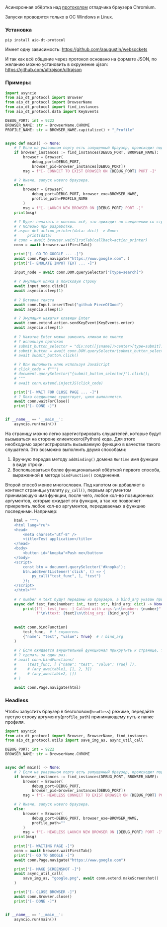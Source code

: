 Асинхронная обёртка над [протоколом](https://chromedevtools.github.io/devtools-protocol/) отладчика браузера Chromium.

Запуски проводятся только в ОС Windows и Linux.

### Установка
```shell
pip install aio-dt-protocol
```

Имеет одну зависимость:
https://github.com/aaugustin/websockets

И так как всё общение через протокол основано на формате JSON, по желанию можно установить в окружение ujson:
https://github.com/ultrajson/ultrajson

### Примеры:

```python
import asyncio
from aio_dt_protocol import Browser
from aio_dt_protocol import BrowserName
from aio_dt_protocol import find_instances
from aio_dt_protocol.data import KeyEvents

DEBUG_PORT: int = 9222
BROWSER_NAME: str = BrowserName.CHROME
PROFILE_NAME: str = BROWSER_NAME.capitalize() + "_Profile"


async def main() -> None:
    # ? Если на указанном порту есть запущенный браузер, происходит подключение.
    if browser_instances := find_instances(DEBUG_PORT, BROWSER_NAME):
        browser = Browser(
            debug_port=DEBUG_PORT,
            browser_pid=browser_instances[DEBUG_PORT])
        msg = f"[- CONNECT TO EXIST BROWSER ON {DEBUG_PORT} PORT -]"

    # ? Иначе, запуск нового браузера.
    else:
        browser = Browser(
            debug_port=DEBUG_PORT, browser_exe=BROWSER_NAME,
            profile_path=PROFILE_NAME
        )
        msg = f"[- LAUNCH NEW BROWSER ON {DEBUG_PORT} PORT -]"
    print(msg)

    # ? Будет печатать в консоль всё, что приходит по соединению со страницей.
    # ? Полезно при разработке.
    # async def action_printer(data: dict) -> None:
    #     print(data)
    # conn = await browser.waitFirstTab(callback=action_printer)
    conn = await browser.waitFirstTab()

    print("[- GO TO GOOGLE ... -]")
    await conn.Page.navigate("https://www.google.com", )
    print("[- EMULATE INPUT TEXT ... -]")

    input_node = await conn.DOM.querySelector("[type=search]")
    
    # ? Эмуляция клика в поисковую строку
    await input_node.click()
    await asyncio.sleep(1)
    
    # ? Вставка текста
    await conn.Input.insertText("github PieceOfGood")
    await asyncio.sleep(1)

    # ? Эмуляция нажатия клавиши Enter
    await conn.extend.action.sendKeyEvent(KeyEvents.enter)
    await asyncio.sleep(1)
    
    # ? Нажатие Enter можно заменить кликом по кнопке
    # ? используя протокол
    # submit_button_selector = "div:not([jsname])>center>[type=submit]:not([jsaction])"
    # submit_button = await conn.DOM.querySelector(submit_button_selector)
    # await submit_button.click()

    # ? Или выполнить клик используя JavaScript
    # click_code = f"""\
    # document.querySelector("{submit_button_selector}").click();
    # """
    # await conn.extend.injectJS(click_code)

    print("[- WAIT FOR CLOSE PAGE ... -]")
    # ? Пока соединение существует, цикл выполняется.
    await conn.waitForClose()
    print("[- DONE -]")


if __name__ == '__main__':
    asyncio.run(main())
```

На страницу можно легко зарегистрировать слушателей, которые будут вызываться на стороне клиентского(Python) кода. Для этого необходимо зарегистрировать вызываемую функцию в качестве такого слушателя. Это возможно выполнить двумя способами:
1. Вручную передав методу `addBinding()` домена `Runtime` имя функции в виде строки.
2. Воспользоваться более функциональной обёрткой первого способа, выраженной в методе `bindFunction()` соединения.

Второй способ менее многословен. Под капотом он добавляет в контекст страницы утилиту `py_call()`, первым аргументом принимающую имя функции, после чего, любое кол-во позиционных аргументов, которые ожидает эта функция, а так же позволяет прикрепить любое кол-во аргументов, передаваемых в функцию последними. Например:

```python
    html = """\
    <html lang="ru">
    <head>
        <meta charset="utf-8" />
        <title>Test application</title>
    </head>
    <body>
        <button id="knopka">Push me</button>
    </body>
    <script>
        const btn = document.querySelector('#knopka');
        btn.addEventListener('click', () => {
            py_call("test_func", 1, "test")
        });
    </script>
    </html>"""
    
    # ? number и text будут переданы из браузера, а bind_arg указан при регистрации
    async def test_func(number: int, text: str, bind_arg: dict) -> None:
        print(f"[- test_func -] Called with args:\n\tnumber: {number}"
              f"\n\ttext: {text}\n\tbing_arg: {bind_arg}")
    
    
    await conn.bindFunction(
        test_func,  # ! слушатель
        {"name": "test", "value": True}  # ! bind_arg
    )
    
    # ? Если ожидается внушительный функционал прикрутить к странице, то это можно
    # ? сделать за один раз.
    # await conn.bindFunctions(
    #     (test_func, [ {"name": "test", "value": True} ]),
    #     # (any_awaitable1, [1, 2, 3])
    #     # (any_awaitable2, [])
    # )
    
    await conn.Page.navigate(html)
```
### Headless
Чтобы запустить браузер в безголовом(`headless`) режиме, передайте пустую строку аргументу(`profile_path`) принимающему путь к папке профиля.

```python
import asyncio
from aio_dt_protocol import Browser, BrowserName, find_instances
from aio_dt_protocol.utils import save_img_as, async_util_call

DEBUG_PORT: int = 9222
BROWSER_NAME: str = BrowserName.CHROME


async def main() -> None:
    # ? Если на указанном порту есть запущенный браузер, происходит подключение.
    if browser_instances := find_instances(DEBUG_PORT, BROWSER_NAME):
        browser = Browser(
            debug_port=DEBUG_PORT,
            browser_pid=browser_instances[DEBUG_PORT])
        msg = f"[- HEADLESS CONNECT TO EXIST BROWSER ON {DEBUG_PORT} PORT -]"

    # ? Иначе, запуск нового браузера.
    else:
        browser = Browser(
            debug_port=DEBUG_PORT, browser_exe=BROWSER_NAME,
            profile_path=""
        )
        msg = f"[- HEADLESS LAUNCH NEW BROWSER ON {DEBUG_PORT} PORT -]"
    print(msg)
    
    print("[- WAITING PAGE -]")
    conn = await browser.waitFirstTab()
    print("[- GO TO GOOGLE -]")
    await conn.Page.navigate("https://www.google.com")

    print("[- MAKE SCREENSHOT -]")
    await async_util_call(
        save_img_as, "google.png", await conn.extend.makeScreenshot()
    )

    print("[- CLOSE BROWSER -]")
    await conn.Browser.close()
    print("[- DONE -]")


if __name__ == '__main__':
    asyncio.run(main())

```